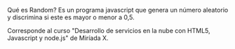 Qué es Random?
Es un programa javascript que genera un número aleatorio y discrimina si este es mayor o menor a 0,5.

Corresponde al curso "Desarrollo de servicios en la nube con HTML5, Javascript y node.js" de Miríada X.

